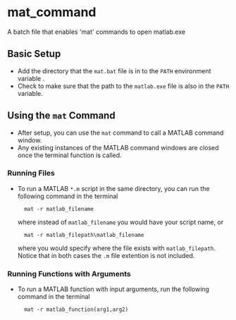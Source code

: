 # mat_command

A batch file that enables 'mat' commands to open matlab.exe

## Basic Setup

- Add the directory that the `mat.bat` file is in to the `PATH` environment variable .
- Check to make sure that the path to the `matlab.exe` file is also in the `PATH` variable.

## Using the `mat` Command

- After setup, you can use the `mat` command to call a MATLAB command window.
- Any existing instances of the MATLAB command windows are closed once the terminal function is called.

### Running Files

- To run a MATLAB `*.m` script in the same directory, you can run the following command in the terminal

        mat -r matlab_filename

    where instead of `matlab_filename` you would have your script name, or

        mat -r matlab_filepath\matlab_filename

    where you would specify where the file exists with `matlab_filepath`. Notice that in both cases the `.m` file extention is not included.

### Running Functions with Arguments

- To run a MATLAB function with input arguments, run the following command in the terminal

        mat -r matlab_function(arg1,arg2)
